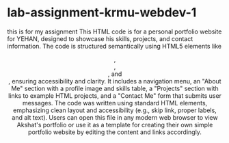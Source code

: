 # lab-assignment-krmu-webdev-1
this is for my assignment
This HTML code is for a personal portfolio website for YEHAN, designed to showcase his skills, projects, and contact information. The code is structured semantically using HTML5 elements like <header>, <main>, <section>, and <footer>, ensuring accessibility and clarity. It includes a navigation menu, an "About Me" section with a profile image and skills table, a "Projects" section with links to example HTML projects, and a "Contact Me" form that submits user messages. The code was written using standard HTML elements, emphasizing clean layout and accessibility (e.g., skip link, proper labels, and alt text). Users can open this file in any modern web browser to view Akshat's portfolio or use it as a template for creating their own simple portfolio website by editing the content and links accordingly.
